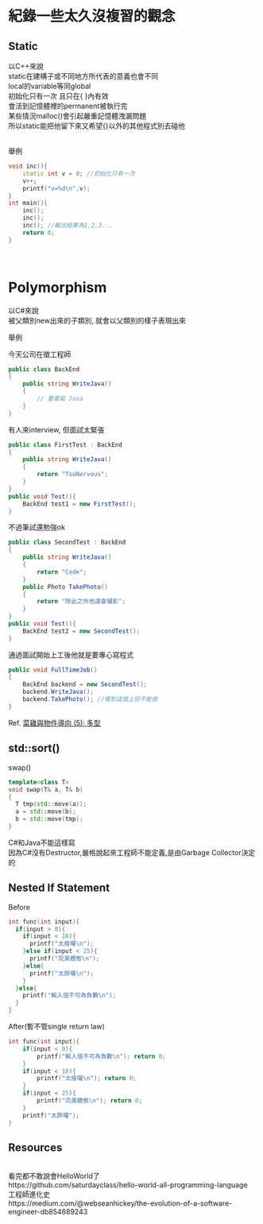 # 紀錄一些太久沒複習的觀念


## Static

以C++來說
<br>
static在建構子或不同地方所代表的意義也會不同
<br>
local的variable等同global
<br>
初始化只有一次 且只在{ }內有效
<br>
會活到記憶體裡的permanent被執行完
<br>
某些情況malloc()會引起嚴重記憶體洩漏問題
<br>
所以static能把他留下來又希望{}以外的其他程式別去碰他
<br><br>

舉例
```c++
void inc(){
    static int v = 0; //初始化只有一次
    v++;
    printf("v=%d\n",v);
}
int main(){
    inc();
    inc();
    inc(); //輸出結果為1,2,3...    
    return 0;
}
```
<br>


# Polymorphism

以C#來說
<br>
被父類別new出來的子類別, 就會以父類別的樣子表現出來
<br>

舉例

今天公司在徵工程師
```C#
public class BackEnd
{
    public string WriteJava()
    {
        // 要會寫 Java
    }    
}
```
有人來interview, 但面試太緊張
```C#
public class FirstTest : BackEnd
{
    public string WriteJava()
    {
        return "TooNervous";
    }
}
public void Test(){
    BackEnd test1 = new FirstTest();
}
```
不過筆試還勉強ok
<br>
```C#
public class SecondTest : BackEnd
{
    public string WriteJava()
    {
        return "Code";
    }
    public Photo TakePhoto()
    {
        return "除此之外他還會攝影";
    }
}
public void Test(){
    BackEnd test2 = new SecondTest();
}
```
通過面試開始上工後他就是要專心寫程式
```C#
public void FullTimeJob()
{
    BackEnd backend = new SecondTest();
    backend.WriteJava();
    backend.TakePhoto(); //喔對這個上班不能做
}
```

Ref. [菜雞與物件導向 (5): 多型](https://igouist.github.io/post/2020/07/oo-5-polymorphism/)


## std::sort()

swap()
```C++
template<class T>
void swap(T& a, T& b)
{
  T tmp(std::move(a));
  a = std::move(b);
  b = std::move(tmp);
}
```
C#和Java不能這樣寫
<br>
因為C#沒有Destructor,嚴格說起來工程師不能定義,是由Garbage Collector決定的
<br>

## Nested If Statement

Before
```c
int func(int input){
  if(input > 0){
    if(input < 18){
      printf("太瘦囉\n");
    }else if(input < 25){
      printf("完美體態\n");
    }else{
      printf("太胖囉\n");
    }
  }else{
    printf("輸入值不可為負數\n");
  }
}
```
After(暫不管single return law)
```c
int func(int input){
    if(input < 0){
        printf("輸入值不可為負數\n"); return 0;
    }
    if(input < 18){
        printf("太瘦囉\n"); return 0;
    }
    if(input < 25){
        printf("完美體態\n"); return 0;
    }
    printf("太胖囉");
}
```

<!--
## Technical Debt


兩年前的自己還在config設定

authconfig bundleconfig filter route webapiconfig

連SQL也是parameters.add sqldataaddapter.fill

factory沒抽象 nuget了一堆第三方套件

書本理論背很熟 為了IS-A濫用inheritance 也沒liskov

interface塞的肥肥的 cshtml整陀jquery

欄位驗證[regularexpression]全部塞到model裡 也沒抽離出一個validationattribute

core雖沒舊框架熟 至少跳脫舒適圈 多少有進步吧
-->

## Resources

<br>
看完都不敢說會HelloWorld了
<br>
https://github.com/saturdayclass/hello-world-all-programming-language
<br>
工程師進化史
<br>
https://medium.com/@webseanhickey/the-evolution-of-a-software-engineer-db854689243


